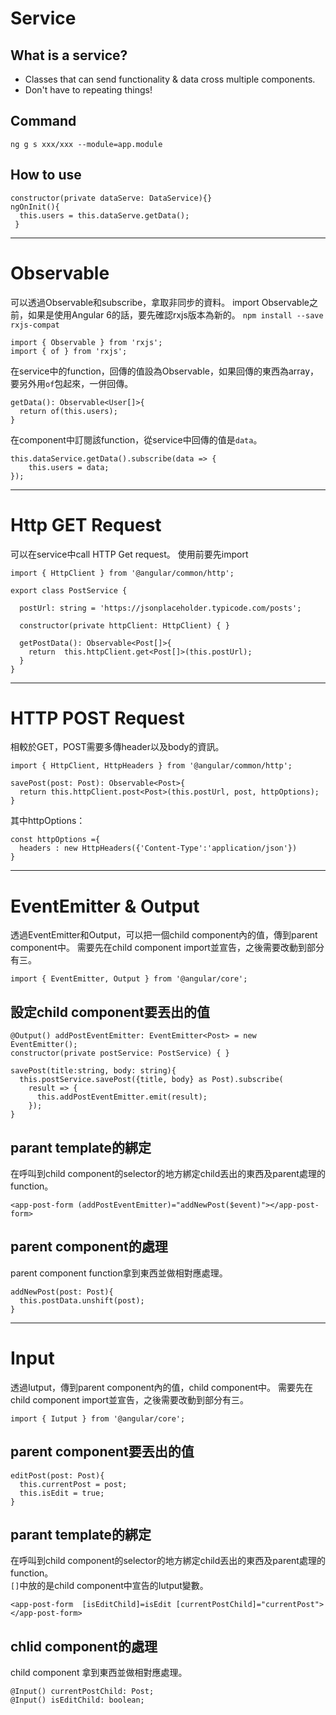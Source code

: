 # Service
## What is a service?
* Classes that can send functionality & data cross multiple components.
* Don't have to repeating things!

## Command
`ng g s xxx/xxx --module=app.module`

## How to use
```
constructor(private dataServe: DataService){}
ngOnInit(){
  this.users = this.dataServe.getData();
 }
```

***

# Observable
可以透過Observable和subscribe，拿取非同步的資料。
import Observable之前，如果是使用Angular 6的話，要先確認rxjs版本為新的。
`npm install --save rxjs-compat`

```
import { Observable } from 'rxjs';
import { of } from 'rxjs';
```

在service中的function，回傳的值設為Observable，如果回傳的東西為array，要另外用`of`包起來，一併回傳。
```
getData(): Observable<User[]>{
  return of(this.users); 
}
```

在component中訂閱該function，從service中回傳的值是`data`。
```
this.dataService.getData().subscribe(data => {
    this.users = data;
});
```

***

# Http GET Request
可以在service中call HTTP Get request。
使用前要先import
```
import { HttpClient } from '@angular/common/http';
```
```
export class PostService {

  postUrl: string = 'https://jsonplaceholder.typicode.com/posts';

  constructor(private httpClient: HttpClient) { }

  getPostData(): Observable<Post[]>{
    return  this.httpClient.get<Post[]>(this.postUrl);
  }
}
```

***

# HTTP POST Request
相較於GET，POST需要多傳header以及body的資訊。
```
import { HttpClient, HttpHeaders } from '@angular/common/http';
```
```
savePost(post: Post): Observable<Post>{
  return this.httpClient.post<Post>(this.postUrl, post, httpOptions);
}
```
其中httpOptions：
```
const httpOptions ={
  headers : new HttpHeaders({'Content-Type':'application/json'})
}
```

***

# EventEmitter & Output
透過EventEmitter和Output，可以把一個child component內的值，傳到parent component中。
需要先在child component import並宣告，之後需要改動到部分有三。
```
import { EventEmitter, Output } from '@angular/core';
```
## 設定child component要丟出的值
```
@Output() addPostEventEmitter: EventEmitter<Post> = new EventEmitter();
constructor(private postService: PostService) { }
```
```
savePost(title:string, body: string){
  this.postService.savePost({title, body} as Post).subscribe(
    result => {
      this.addPostEventEmitter.emit(result);
    });
}
```
## parant template的綁定
在呼叫到child component的selector的地方綁定child丟出的東西及parent處理的function。
```
<app-post-form (addPostEventEmitter)="addNewPost($event)"></app-post-form>
```
## parent component的處理
parent component function拿到東西並做相對應處理。
```
addNewPost(post: Post){
  this.postData.unshift(post);
}
```

***

# Input
透過Iutput，傳到parent component內的值，child component中。
需要先在child component import並宣告，之後需要改動到部分有三。
```
import { Iutput } from '@angular/core';
```
## parent component要丟出的值
```
editPost(post: Post){
  this.currentPost = post;
  this.isEdit = true;
}
```
## parant template的綁定
在呼叫到child component的selector的地方綁定child丟出的東西及parent處理的function。  
`[]`中放的是child component中宣告的Iutput變數。
```
<app-post-form  [isEditChild]=isEdit [currentPostChild]="currentPost"></app-post-form>
```
## chlid component的處理
child component 拿到東西並做相對應處理。
```
@Input() currentPostChild: Post;
@Input() isEditChild: boolean;
```




